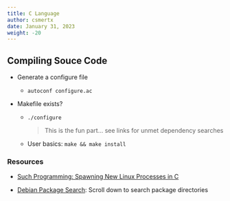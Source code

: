 ```yaml
---
title: C Language
author: csmertx
date: January 31, 2023
weight: -20
---
```


## Compiling Souce Code

- Generate a configure file

    - ```autoconf configure.ac```

- Makefile exists?

    - ```./configure```

        > This is the fun part... see links for unmet dependency searches

    - User basics: ```make && make install```

### Resources

- [Such Programming: Spawning New Linux Processes in C](https://suchprogramming.com/new-linux-process-c)

- [Debian Package Search](https://packages.debian.org/index): Scroll down to search package directories
